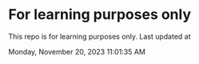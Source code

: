# For learning purposes only
This repo is for learning purposes only.
Last updated at

Monday, November 20, 2023 11:01:35 AM

